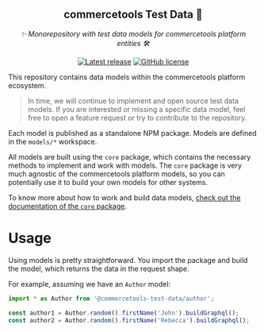 <h2 align="center">commercetools Test Data 🤖</h2>
<p align="center">
  <i>✨ Monorepository with test data models for commercetools platform entities 🛠</i>
</p>
<p align="center">
  <a href="https://github.com/commercetools/test-data/releases"><img src="https://badgen.net/github/release/commercetools/test-data" alt="Latest release" /></a> <a href="https://github.com/commercetools/test-data/blob/master/LICENSE"><img src="https://badgen.net/github/license/commercetools/test-data" alt="GitHub license" /></a>
</p>

This repository contains data models within the commercetools platform ecosystem.

> In time, we will continue to implement and open source test data models. If you are interested or missing a specific data model, feel free to open a feature request or try to contribute to the repository.

Each model is published as a standalone NPM package. Models are defined in the `models/*` workspace.

All models are built using the `core` package, which contains the necessary methods to implement and work with models. The `core` package is very much agnostic of the commercetools platform models, so you can potentially use it to build your own models for other systems.

To know more about how to work and build data models, [check out the documentation of the `core` package](./core).

# Usage

Using models is pretty straightforward. You import the package and build the model, which returns the data in the request shape.

For example, assuming we have an `Author` model:

```ts
import * as Author from '@commercetools-test-data/author';

const author1 = Author.random().firstName('John').buildGraphql();
const author2 = Author.random().firstName('Rebecca').buildGraphql();
```
